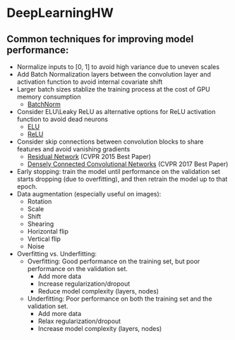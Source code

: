 # DeepLearningHW

## Common techniques for improving model performance:
* Normalize inputs to [0, 1] to avoid high variance due to uneven scales
* Add Batch Normalization layers between the convolution layer and activation function to avoid internal covariate shift
* Larger batch sizes stablize the training process at the cost of GPU memory consumption
   * [BatchNorm](https://www.tensorflow.org/api_docs/python/tf/nn/batch_normalization)
* Consider ELU\Leaky ReLU as alternative options for ReLU activation function to avoid dead neurons
   * [ELU](https://www.tensorflow.org/api_docs/python/tf/nn/elu)
   * [ReLU](https://www.tensorflow.org/api_docs/python/tf/nn/leaky_relu)
* Consider skip connections between convolution blocks to share features and avoid vanishing gradients
   * [Residual Network](https://arxiv.org/abs/1512.03385) (CVPR 2015 Best Paper)
   * [Densely Connected Convolutional Networks](http://openaccess.thecvf.com/content_cvpr_2017/papers/Huang_Densely_Connected_Convolutional_CVPR_2017_paper.pdf) (CVPR 2017 Best Paper)
* Early stopping: train the model until performance on the validation set starts dropping (due to overfitting), and then retrain the model up to that epoch. 
* Data augmentation (especially useful on images):
    * Rotation
    * Scale
    * Shift
    * Shearing
    * Horizontal flip
    * Vertical flip
    * Noise
* Overfitting vs. Underfitting:
    * Overfitting: Good performance on the training set, but poor performance on the validation set. 
        * Add more data
        * Increase regularization/dropout
        * Reduce model complexity (layers, nodes)
    * Underfitting: Poor performance on both the training set and the validation set. 
        * Add more data
        * Relax regularization/dropout
        * Increase model complexity (layers, nodes)
